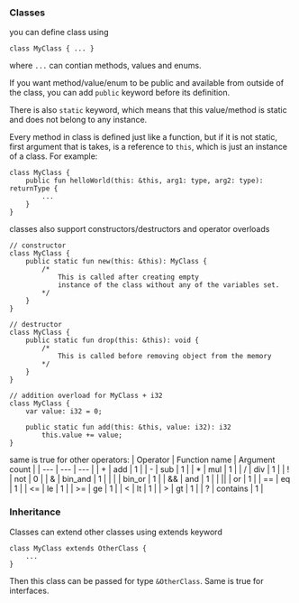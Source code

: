### Classes

you can define class using

```
class MyClass { ... }
```

where `...` can contian methods, values and enums.

If you want method/value/enum to be public and available from outside of the class, you can add `public` keyword before its definition.

There is also `static` keyword, which means that this value/method is static and does not belong to any instance.

Every method in class is defined just like a function, but if it is not static, first argument that is takes, is a reference to `this`, which is just an instance of a class. For example:

```
class MyClass {
    public fun helloWorld(this: &this, arg1: type, arg2: type): returnType {
        ...
    }
}
```

classes also support constructors/destructors and operator overloads

```
// constructor
class MyClass {
    public static fun new(this: &this): MyClass {
        /*
            This is called after creating empty
            instance of the class without any of the variables set.
        */
    }
}
```

```
// destructor
class MyClass {
    public static fun drop(this: &this): void {
        /*
            This is called before removing object from the memory
        */
    }
}
```

```
// addition overload for MyClass + i32
class MyClass {
    var value: i32 = 0;

    public static fun add(this: &this, value: i32): i32
        this.value += value;
}
```

same is true for other operators:
| Operator | Function name | Argument count |
| --- | --- | --- |
| + | add | 1 |
| - | sub | 1 |
| \* | mul | 1 |
| / | div | 1 |
| ! | not | 0 |
| & | bin_and | 1 |
| \| | bin_or | 1 |
| && | and | 1 |
| \|\| | or | 1 |
| == | eq | 1 |
| <= | le | 1 |
| >= | ge | 1 |
| < | lt | 1 |
| > | gt | 1 |
| ? | contains | 1 |

### Inheritance

Classes can extend other classes using extends keyword

```
class MyClass extends OtherClass {
    ...
}
```

Then this class can be passed for type `&OtherClass`.
Same is true for interfaces.
